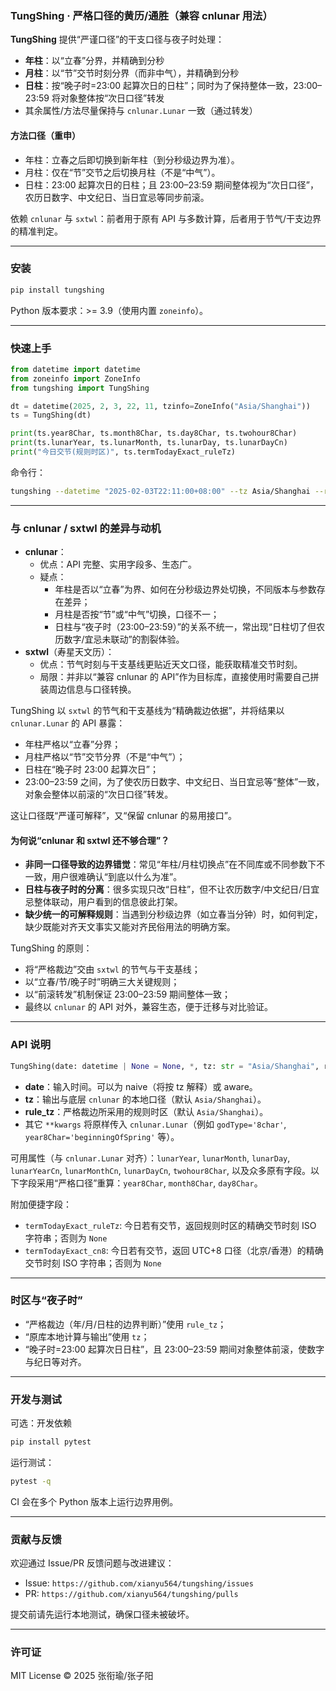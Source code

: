 ### TungShing · 严格口径的黄历/通胜（兼容 cnlunar 用法）

**TungShing** 提供“严谨口径”的干支口径与夜子时处理：

- **年柱**：以“立春”分界，并精确到分秒
- **月柱**：以“节”交节时刻分界（而非中气），并精确到分秒
- **日柱**：按“晚子时=23:00 起算次日的日柱”；同时为了保持整体一致，23:00–23:59 将对象整体按“次日口径”转发
- 其余属性/方法尽量保持与 `cnlunar.Lunar` 一致（通过转发）

#### 方法口径（重申）

- 年柱：立春之后即切换到新年柱（到分秒级边界为准）。
- 月柱：仅在“节”交节之后切换月柱（不是“中气”）。
- 日柱：23:00 起算次日的日柱；且 23:00–23:59 期间整体视为“次日口径”，农历日数字、中文纪日、当日宜忌等同步前滚。

依赖 `cnlunar` 与 `sxtwl`：前者用于原有 API 与多数计算，后者用于节气/干支边界的精准判定。

---

### 安装

```bash
pip install tungshing
```

Python 版本要求：>= 3.9（使用内置 `zoneinfo`）。

---

### 快速上手

```python
from datetime import datetime
from zoneinfo import ZoneInfo
from tungshing import TungShing

dt = datetime(2025, 2, 3, 22, 11, tzinfo=ZoneInfo("Asia/Shanghai"))
ts = TungShing(dt)

print(ts.year8Char, ts.month8Char, ts.day8Char, ts.twohour8Char)
print(ts.lunarYear, ts.lunarMonth, ts.lunarDay, ts.lunarDayCn)
print("今日交节(规则时区)", ts.termTodayExact_ruleTz)
```

命令行：

```bash
tungshing --datetime "2025-02-03T22:11:00+08:00" --tz Asia/Shanghai --rule-tz Asia/Shanghai
```

---

### 与 cnlunar / sxtwl 的差异与动机

- **cnlunar**：
  - 优点：API 完整、实用字段多、生态广。
  - 疑点：
    - 年柱是否以“立春”为界、如何在分秒级边界处切换，不同版本与参数存在差异；
    - 月柱是否按“节”或“中气”切换，口径不一；
    - 日柱与“夜子时（23:00–23:59）”的关系不统一，常出现“日柱切了但农历数字/宜忌未联动”的割裂体验。
- **sxtwl**（寿星天文历）：
  - 优点：节气时刻与干支基线更贴近天文口径，能获取精准交节时刻。
  - 局限：并非以“兼容 cnlunar 的 API”作为目标库，直接使用时需要自己拼装周边信息与口径转换。

TungShing 以 `sxtwl` 的节气和干支基线为“精确裁边依据”，并将结果以 `cnlunar.Lunar` 的 API 暴露：

- 年柱严格以“立春”分界；
- 月柱严格以“节”交节分界（不是“中气”）；
- 日柱在“晚子时 23:00 起算次日”；
- 23:00–23:59 之间，为了使农历日数字、中文纪日、当日宜忌等“整体”一致，对象会整体以前滚的“次日口径”转发。

这让口径既“严谨可解释”，又“保留 cnlunar 的易用接口”。

#### 为何说“cnlunar 和 sxtwl 还不够合理”？

- **非同一口径导致的边界错觉**：常见“年柱/月柱切换点”在不同库或不同参数下不一致，用户很难确认“到底以什么为准”。
- **日柱与夜子时的分离**：很多实现只改“日柱”，但不让农历数字/中文纪日/日宜忌整体联动，用户看到的信息彼此打架。
- **缺少统一的可解释规则**：当遇到分秒级边界（如立春当分钟）时，如何判定，缺少既能对齐天文事实又能对齐民俗用法的明确方案。

TungShing 的原则：

- 将“严格裁边”交由 `sxtwl` 的节气与干支基线；
- 以“立春/节/晚子时”明确三大关键规则；
- 以“前滚转发”机制保证 23:00–23:59 期间整体一致；
- 最终以 `cnlunar` 的 API 对外，兼容生态，便于迁移与对比验证。

---

### API 说明

```python
TungShing(date: datetime | None = None, *, tz: str = "Asia/Shanghai", rule_tz: str = "Asia/Shanghai", **kwargs)
```

- **date**：输入时间。可以为 naive（将按 tz 解释）或 aware。
- **tz**：输出与底层 `cnlunar` 的本地口径（默认 `Asia/Shanghai`）。
- **rule_tz**：严格裁边所采用的规则时区（默认 `Asia/Shanghai`）。
- 其它 `**kwargs` 将原样传入 `cnlunar.Lunar`（例如 `godType='8char'`, `year8Char='beginningOfSpring'` 等）。

可用属性（与 `cnlunar.Lunar` 对齐）：`lunarYear`, `lunarMonth`, `lunarDay`, `lunarYearCn`, `lunarMonthCn`, `lunarDayCn`, `twohour8Char`, 以及众多原有字段。以下字段采用“严格口径”重算：`year8Char`, `month8Char`, `day8Char`。

附加便捷字段：

- `termTodayExact_ruleTz`: 今日若有交节，返回规则时区的精确交节时刻 ISO 字符串；否则为 `None`
- `termTodayExact_cn8`: 今日若有交节，返回 UTC+8 口径（北京/香港）的精确交节时刻 ISO 字符串；否则为 `None`

---

### 时区与“夜子时”

- “严格裁边（年/月/日柱的边界判断）”使用 `rule_tz`；
- “原库本地计算与输出”使用 `tz`；
- “晚子时=23:00 起算次日日柱”，且 23:00–23:59 期间对象整体前滚，使数字与纪日等对齐。

---

### 开发与测试

可选：开发依赖

```bash
pip install pytest
```

运行测试：

```bash
pytest -q
```

CI 会在多个 Python 版本上运行边界用例。

---

### 贡献与反馈

欢迎通过 Issue/PR 反馈问题与改进建议：

- Issue: `https://github.com/xianyu564/tungshing/issues`
- PR: `https://github.com/xianyu564/tungshing/pulls`

提交前请先运行本地测试，确保口径未被破坏。

---

### 许可证

MIT License © 2025 张衔瑜/张子阳


